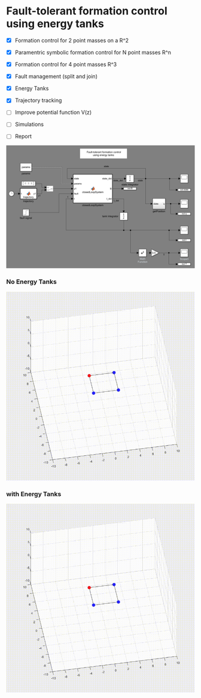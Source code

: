 # Fault-tolerant formation control using energy tanks

- [x]  Formation control for 2 point masses on a R^2
- [x]  Paramentric symbolic formation control for N point masses R^n
- [x]  Formation control for 4 point masses R^3
- [x]  Fault management (split and join)
- [x]  Energy Tanks
- [x]  Trajectory tracking
- [ ]  Improve potential function V(z)
- [ ]  Simulations
- [ ]  Report
 
  
<img src="4robots_formation_control/simulations/simulink_scheme.PNG"/>

### No Energy Tanks
<img src="4robots_formation_control/simulations/sim2/sim2_notanks.gif" width=600 />

### with Energy Tanks
<img src="4robots_formation_control/simulations/sim2/sim2_tanks.gif" width=600 />


